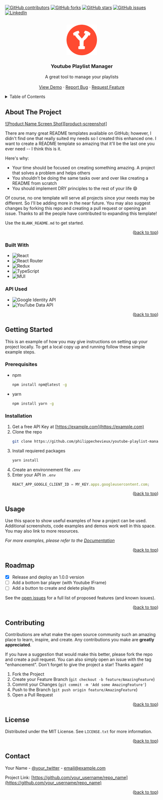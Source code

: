 <!-- Improved compatibility of back to top link: See: https://github.com/othneildrew/Best-README-Template/pull/73 -->
<a name="readme-top"></a>

<!-- 
*** PROJECT SHIELDS
*** Template for Github Stats : https://github.com/Naereen/badges
-->
[![GitHub contributors](https://img.shields.io/github/contributors/philippechevieux/youtube-playlist-manager?style=for-the-badge)](https://github.com/philippechevieux/youtube-playlist-manager/)
[![GitHub forks](https://img.shields.io/github/forks/philippechevieux/youtube-playlist-manager?style=for-the-badge)](https://github.com/philippechevieux/youtube-playlist-manager/)
[![GitHub stars](https://img.shields.io/github/stars/philippechevieux/youtube-playlist-manager?style=for-the-badge)](https://github.com/philippechevieux/youtube-playlist-manager/)
[![GitHub issues](https://img.shields.io/github/issues/philippechevieux/youtube-playlist-manager?style=for-the-badge)](https://github.com/philippechevieux/youtube-playlist-manager/)
[![LinkedIn](https://img.shields.io/badge/linkedin-%230077B5.svg?style=for-the-badge&logo=linkedin&logoColor=white)](https://www.linkedin.com/in/philippe-chevieux-287829141/)

<!-- PROJECT LOGO -->
<br />
<div align="center">
   <img src="https://github.com/philippechevieux/youtube-playlist-manager/blob/master/public/logo192.png" alt="Logo" width="100" height="100">

  <h3 align="center">Youtube Playlist Manager</h3>

  <p align="center">
    A great tool to manage your playlists
    <br />
    <br />
    <a href="https://youtubeplaylistmanager.philintel.com/">View Demo</a>
    ·
    <a href="https://github.com/philippechevieux/youtube-playlist-manager/issues">Report Bug</a>
    ·
    <a href="https://github.com/philippechevieux/youtube-playlist-manager/issues">Request Feature</a>
  </p>
</div>



<!-- TABLE OF CONTENTS -->
<details>
  <summary>Table of Contents</summary>
  <ol>
    <li>
      <a href="#about-the-project">About The Project</a>
      <ul>
        <li><a href="#built-with">Built With</a></li>
      </ul>
    </li>
    <li>
      <a href="#getting-started">Getting Started</a>
      <ul>
        <li><a href="#prerequisites">Prerequisites</a></li>
        <li><a href="#installation">Installation</a></li>
      </ul>
    </li>
    <li><a href="#usage">Usage</a></li>
    <li><a href="#roadmap">Roadmap</a></li>
    <li><a href="#contributing">Contributing</a></li>
    <li><a href="#license">License</a></li>
    <li><a href="#contact">Contact</a></li>
  </ol>
</details>



<!-- ABOUT THE PROJECT -->
## About The Project

[![Product Name Screen Shot][product-screenshot]](https://example.com)

There are many great README templates available on GitHub; however, I didn't find one that really suited my needs so I created this enhanced one. I want to create a README template so amazing that it'll be the last one you ever need -- I think this is it.

Here's why:
* Your time should be focused on creating something amazing. A project that solves a problem and helps others
* You shouldn't be doing the same tasks over and over like creating a README from scratch
* You should implement DRY principles to the rest of your life :smile:

Of course, no one template will serve all projects since your needs may be different. So I'll be adding more in the near future. You may also suggest changes by forking this repo and creating a pull request or opening an issue. Thanks to all the people have contributed to expanding this template!

Use the `BLANK_README.md` to get started.

<p align="right">(<a href="#readme-top">back to top</a>)</p>

<!-- 
*** Template for badges : https://github.com/Ileriayo/markdown-badges
-->

### Built With

* ![React](https://img.shields.io/badge/react-%2320232a.svg?style=for-the-badge&logo=react&logoColor=%2361DAFB)
* ![React Router](https://img.shields.io/badge/React_Router-CA4245?style=for-the-badge&logo=react-router&logoColor=white)
* ![Redux](https://img.shields.io/badge/redux-%23593d88.svg?style=for-the-badge&logo=redux&logoColor=white)
* ![TypeScript](https://img.shields.io/badge/typescript-%23007ACC.svg?style=for-the-badge&logo=typescript&logoColor=white)
* ![MUI](https://img.shields.io/badge/MUI-%230081CB.svg?style=for-the-badge&logo=mui&logoColor=white)

### API Used

* ![Google Identity API](https://img.shields.io/badge/google-4285F4?style=for-the-badge&logo=google&logoColor=white)
* ![YouTube Data API](https://img.shields.io/badge/YouTube-%23FF0000.svg?style=for-the-badge&logo=YouTube&logoColor=white)


<p align="right">(<a href="#readme-top">back to top</a>)</p>



<!-- GETTING STARTED -->
## Getting Started

This is an example of how you may give instructions on setting up your project locally.
To get a local copy up and running follow these simple example steps.

### Prerequisites

* npm
  ```sh
  npm install npm@latest -g
  ```

* yarn
  ```sh
  npm install yarn -g
  ```

### Installation

1. Get a free API Key at [https://example.com](https://example.com)
2. Clone the repo
   ```sh
   git clone https://github.com/philippechevieux/youtube-playlist-manager.git
   ```
3. Install requiered packages
   ```sh
   yarn install
   ```
4. Create an environnement file `.env`
5. Enter your API in `.env`
   ```js
   REACT_APP_GOOGLE_CLIENT_ID = MY_KEY.apps.googleusercontent.com;
   ```

<p align="right">(<a href="#readme-top">back to top</a>)</p>



<!-- USAGE EXAMPLES -->
## Usage

Use this space to show useful examples of how a project can be used. Additional screenshots, code examples and demos work well in this space. You may also link to more resources.

_For more examples, please refer to the [Documentation](https://example.com)_

<p align="right">(<a href="#readme-top">back to top</a>)</p>



<!-- ROADMAP -->
## Roadmap

- [x] Release and deploy an 1.0.0 version
- [ ] Add a bottom bar player (with Youtube IFrame)
- [ ] Add a button to create and delete playlits

See the [open issues](https://github.com/philippechevieux/youtube-playlist-manager/issues) for a full list of proposed features (and known issues).

<p align="right">(<a href="#readme-top">back to top</a>)</p>



<!-- CONTRIBUTING -->
## Contributing

Contributions are what make the open source community such an amazing place to learn, inspire, and create. Any contributions you make are **greatly appreciated**.

If you have a suggestion that would make this better, please fork the repo and create a pull request. You can also simply open an issue with the tag "enhancement".
Don't forget to give the project a star! Thanks again!

1. Fork the Project
2. Create your Feature Branch (`git checkout -b feature/AmazingFeature`)
3. Commit your Changes (`git commit -m 'Add some AmazingFeature'`)
4. Push to the Branch (`git push origin feature/AmazingFeature`)
5. Open a Pull Request

<p align="right">(<a href="#readme-top">back to top</a>)</p>



<!-- LICENSE -->
## License

Distributed under the MIT License. See `LICENSE.txt` for more information.

<p align="right">(<a href="#readme-top">back to top</a>)</p>



<!-- CONTACT -->
## Contact

Your Name - [@your_twitter](https://twitter.com/your_username) - email@example.com

Project Link: [https://github.com/your_username/repo_name](https://github.com/your_username/repo_name)

<p align="right">(<a href="#readme-top">back to top</a>)</p>
